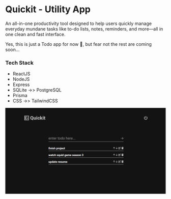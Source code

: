 # Quickit - Utility App
An all-in-one productivity tool designed to help users quickly manage everyday mundane tasks like to-do lists, notes, reminders, and more—all in one clean and fast interface.

Yes, this is just a Todo app for now 🥲, but fear not the rest are coming soon...

### Tech Stack
- ReactJS
- NodeJS
- Express
- SQLite ->> PostgreSQL
- Prisma
- CSS ->> TailwindCSS

![quickit](./_public/quickit.png)

